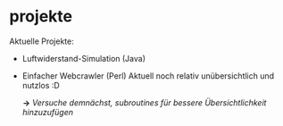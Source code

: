 # projekte

Aktuelle Projekte:

- Luftwiderstand-Simulation (Java)

- Einfacher Webcrawler (Perl)
  Aktuell noch relativ unübersichtlich und nutzlos :D
  
  **->** *Versuche demnächst, subroutines für bessere Übersichtlichkeit hinzuzufügen*
